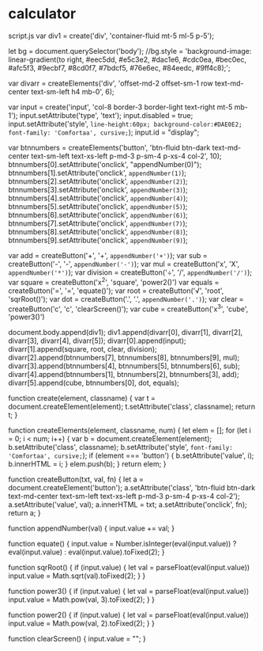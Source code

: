 # calculator
script.js
var div1 = create('div', 'container-fluid mt-5 ml-5 p-5');

let bg = document.querySelector('body');
//bg.style = 'background-image: linear-gradient(to right, #eec5dd, #e5c3e2, #dac1e6, #cdc0ea, #bec0ec, #afc5f3, #9ecbf7, #8cd0f7, #7bdcf5, #76e6ec, #84eedc, #9ff4c8);';


var divarr = createElements('div', 'offset-md-2 offset-sm-1 row text-md-center text-sm-left h4 mb-0', 6);

var input = create('input', 'col-8 border-3 border-light text-right mt-5 mb-1');
input.setAttribute('type', 'text');
input.disabled = true;
input.setAttribute('style', `line-height:60px; background-color:#DAE0E2; font-family: 'Comfortaa', cursive;`);
input.id = "display";

var btnnumbers = createElements('button', 'btn-fluid btn-dark text-md-center text-sm-left text-xs-left p-md-3 p-sm-4 p-xs-4 col-2', 10);
btnnumbers[0].setAttribute('onclick', "appendNumber(0)");
btnnumbers[1].setAttribute('onclick', `appendNumber(1)`);
btnnumbers[2].setAttribute('onclick', `appendNumber(2)`);
btnnumbers[3].setAttribute('onclick', `appendNumber(3)`);
btnnumbers[4].setAttribute('onclick', `appendNumber(4)`);
btnnumbers[5].setAttribute('onclick', `appendNumber(5)`);
btnnumbers[6].setAttribute('onclick', `appendNumber(6)`);
btnnumbers[7].setAttribute('onclick', `appendNumber(7)`);
btnnumbers[8].setAttribute('onclick', `appendNumber(8)`);
btnnumbers[9].setAttribute('onclick', `appendNumber(9)`);

var add = createButton('+', '+', `appendNumber('+')`);
var sub = createButton('-', '-', `appendNumber('-')`);
var mul = createButton('x', 'X', `appendNumber('*')`);
var division = createButton('&#247;', '/', `appendNumber('/')`);
var square = createButton('x<sup>2</sup>', 'square', 'power2()')
var equals = createButton('=', '=', 'equate()');
var root = createButton('&radic;', 'root', 'sqrRoot()');
var dot = createButton('.', '.', `appendNumber('.')`);
var clear = createButton('c', 'c', 'clearScreen()');
var cube = createButton('x<sup>3</sup>', 'cube', 'power3()')

document.body.append(div1);
div1.append(divarr[0], divarr[1], divarr[2], divarr[3], divarr[4], divarr[5]);
divarr[0].append(input);
divarr[1].append(square, root, clear, division);
divarr[2].append(btnnumbers[7], btnnumbers[8], btnnumbers[9], mul);
divarr[3].append(btnnumbers[4], btnnumbers[5], btnnumbers[6], sub);
divarr[4].append(btnnumbers[1], btnnumbers[2], btnnumbers[3], add);
divarr[5].append(cube, btnnumbers[0], dot, equals);

function create(element, classname) {
    var t = document.createElement(element);
    t.setAttribute('class', classname);
    return t;
}

function createElements(element, classname, num) {
    let elem = [];
    for (let i = 0; i < num; i++) {
        var b = document.createElement(element);
        b.setAttribute('class', classname);
        b.setAttribute('style', `font-family: 'Comfortaa', cursive;`);
        if (element === 'button') {
            b.setAttribute('value', i);
            b.innerHTML = i;
        }
        elem.push(b);
    }
    return elem;
}

function createButton(txt, val, fn) {
    let a = document.createElement('button');
    a.setAttribute('class', 'btn-fluid btn-dark text-md-center text-sm-left text-xs-left p-md-3 p-sm-4 p-xs-4 col-2');
    a.setAttribute('value', val);
    a.innerHTML = txt;
    a.setAttribute('onclick', fn);
    return a;
}


function appendNumber(val) {
    input.value += val;
}


function equate() {
    input.value = Number.isInteger(eval(input.value)) ? eval(input.value) : eval(input.value).toFixed(2);
}

function sqrRoot() {
    if (input.value) {
        let val = parseFloat(eval(input.value))
        input.value = Math.sqrt(val).toFixed(2);
    }
}

function power3() {
    if (input.value) {
        let val = parseFloat(eval(input.value))
        input.value = Math.pow(val, 3).toFixed(2);
    }
}

function power2() {
    if (input.value) {
        let val = parseFloat(eval(input.value))
        input.value = Math.pow(val, 2).toFixed(2);
    }
}

function clearScreen() {
    input.value = "";
}
